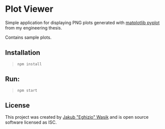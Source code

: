 # Plot Viewer

Simple application for displaying PNG plots generated with [matplotlib pyplot](https://matplotlib.org/3.2.1/api/_as_gen/matplotlib.pyplot.html) from my engineering thesis.

Contains sample plots.

## Installation
>`npm install`

## Run:
>`npm start`

## License
This project was created by [Jakub "Eghizio" Wąsik](https://github.com/Eghizio) and is open source software licensed as ISC.
